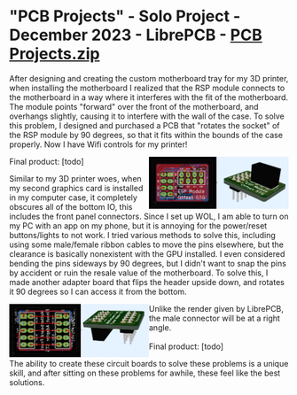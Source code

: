 # "PCB Projects" - Solo Project - December 2023 - LibrePCB - [PCB Projects.zip]()
<p>
After designing and creating the custom motherboard tray for my 3D printer, when installing the motherboard I realized that the RSP module connects to the motherboard
in a way where it interferes with the fit of the motherboard. The module points "forward" over the front of the motherboard, and overhangs slightly, causing it to interfere with the wall of the case.
To solve this problem, I designed and purchased a PCB that "rotates the socket" of the RSP module by 90 degrees, so that it fits within the bounds of the case properly. Now I have Wifi controls
for my printer!
</p>
<img align="right" width="50%" src="https://github.com/TheUbMunster/portfolio-code-snippets/blob/main/PCB%20Projects/esp%20module%20offset.png">
<p>
Final product: [todo]
</p>
<p>
Similar to my 3D printer woes, when my second graphics card is installed in my computer case, it completely obscures all of the bottom IO, this includes the front panel connectors. Since I set up WOL,
I am able to turn on my PC with an app on my phone, but it is annoying for the power/reset buttons/lights to not work. I tried various methods to solve this, including using some male/female ribbon cables to
move the pins elsewhere, but the clearance is basically nonexistent with the GPU installed. I even considered bending the pins sideways by 90 degrees, but I didn't want to snap the pins by accident or ruin
the resale value of the motherboard. To solve this, I made another adapter board that flips the header upside down, and rotates it 90 degrees so I can access it from the bottom.
</p>
<img align="left" width="50%" src="https://github.com/TheUbMunster/portfolio-code-snippets/blob/main/PCB%20Projects/motherboard%20module.png">
<p>
Unlike the render given by LibrePCB, the male connector will be at a right angle.<br/><br/>
Final product: [todo]
</p>
<p>
The ability to create these circuit boards to solve these problems is a unique skill, and after sitting on these problems for awhile, these feel like the best solutions.
</p>